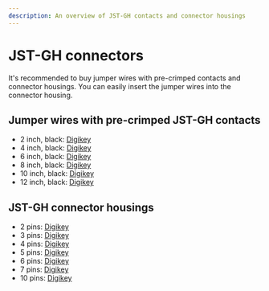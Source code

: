 ```yaml
---
description: An overview of JST-GH contacts and connector housings
---
```


# JST-GH connectors

It's recommended to buy jumper wires with pre-crimped contacts and connector housings. You can easily insert the jumper wires into the connector housing.

## Jumper wires with pre-crimped JST-GH contacts

* 2 inch, black: [Digikey](https://www.digikey.com/product-detail/en/jst-sales-america-inc/AGHGH28K51/455-3072-ND/6009448)
* 4 inch, black: [Digikey](https://www.digikey.com/product-detail/en/jst-sales-america-inc/AGHGH28K102/455-4360-ND/10108415)
* 6 inch, black: [Digikey](https://www.digikey.com/product-detail/en/jst-sales-america-inc/AGHGH28K152/455-3073-ND/6009449)
* 8 inch, black: [Digikey](https://www.digikey.com/product-detail/en/jst-sales-america-inc/AGHGH28K203/455-4361-ND/10108416)
* 10 inch, black: [Digikey](https://www.digikey.com/product-detail/en/jst-sales-america-inc/AGHGH28K254/455-4362-ND/10108417)
* 12 inch, black: [Digikey](https://www.digikey.com/product-detail/en/jst-sales-america-inc/AGHGH28K305/455-3074-ND/6009450)

## JST-GH connector housings

* 2 pins: [Digikey](https://www.digikey.com/product-detail/en/jst-sales-america-inc/GHR-02V-S/455-1592-ND/807814)
* 3 pins: [Digikey](https://www.digikey.com/product-detail/en/jst-sales-america-inc/GHR-03V-S/455-1593-ND/807815)
* 4 pins: [Digikey](https://www.digikey.com/product-detail/en/jst-sales-america-inc/GHR-04V-S/455-1594-ND/807816)
* 5 pins: [Digikey](https://www.digikey.com/product-detail/en/jst-sales-america-inc/GHR-05V-S/455-1595-ND/807817)
* 6 pins: [Digikey](https://www.digikey.com/product-detail/en/jst-sales-america-inc/GHR-06V-S/455-1596-ND/807818)
* 7 pins: [Digikey](https://www.digikey.com/product-detail/en/jst-sales-america-inc/GHR-07V-S/455-1597-ND/807819)
* 10 pins: [Digikey](https://www.digikey.com/product-detail/en/jst-sales-america-inc/GHR-10V-S/455-1600-ND/807822)





